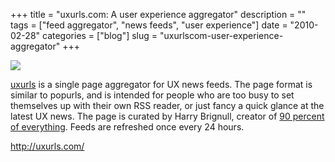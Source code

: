 +++
title = "uxurls.com: A user experience aggregator"
description = ""
tags = ["feed aggregator", "news feeds", "user experience"]
date = "2010-02-28"
categories = ["blog"]
slug = "uxurlscom-user-experience-aggregator"
+++



  <div class="notebook-screenshot"><a href="http://uxurls.com/"><img id='bluga-thumbnail-2323' class='bluga-thumbnail large' src='http://media.konigi.com/bluga/
wt4b8a8e29cf45b_large_1.jpg'/></a></div><p><a href="http://uxurls.com/">uxurls</a> is a single page aggregator for UX news feeds. The page format is similar to popurls, and is intended for people who are too busy to set themselves up with their own RSS reader, or just fancy a quick glance at the latest UX news. The page is curated by Harry Brignull, creator of <a href="http://www.90percentofeverything.com/">90 percent of everything</a>. Feeds are refreshed once every 24 hours.</p>

    
  <a href="http://uxurls.com/">http://uxurls.com/</a>
